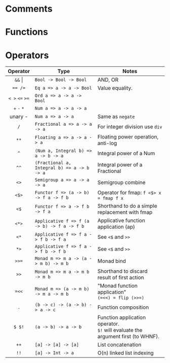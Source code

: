 # Comments
# Functions

# Operators

|Operator|Type|Notes|
|:-:|---|---|
|`&&` \||`Bool -> Bool -> Bool`|AND, OR|
|`== /=`|`Eq a => a -> a -> Bool`|Value equality.|
|`< >` `<=` `>=`|`Ord a => a -> a -> Bool`||
|`+` `-` `*`|`Num a => a -> a -> a`||
|unary -|`Num a => a -> a`|Same as `negate`|
|`/`|`Fractional a => a -> a -> a`|For integer division use `div`|
|`**`|`Floating a => a -> a -> a`|Floating power operation, anti-log|
|`^`|`(Num a, Integral b) => a -> b -> a`|Integral power of a Num|
|`^^`|`(Fractional a, Integral b) => a -> b -> a`|Integral power of a Fractional|
|`<>`|`Semigroup a => a -> a -> a`|Semigroup combine|
|`<$>`|`Functor f => (a -> b) -> f a -> f b`|Operator for fmap: `f <$> x = fmap f x`|
|`<$`|`Functor f => a -> f b -> f a`|Shorthand to do a simple replacement with fmap|
|`<*>`|`Applicative f => f (a -> b) -> f a -> f b`|Applicative function application (ap)|
|`<*`|`Applicative f => f a -> f b -> f a`|See `<$` and `>>`|
|`*>`|`Applicative f => f a -> f b -> f b`|See `<$` and `>>`|
|`>>=`|`Monad m => m a -> (a -> m b) -> m b`|Monad bind|
|`>>`|`Monad m => m a -> m b -> m b`|Shorthand to discard result of first action|
|`=<<`|`Monad m => (a -> m b) -> m a -> m b`|"Monad function application"  <br>`(=<<) = flip (>>=)`|
|`.`|`(b -> c) -> (a -> b) -> a -> c`|Function composition|
|`$ $!`|`(a -> b) -> a -> b`|Function application operator.  <br>`$!` will evaluate the argument first (to WHNF).|
|`++`|`[a] -> [a] -> [a]`|List concatenation|
|`!!`|`[a] -> Int -> a`|O(n) linked list indexing|
